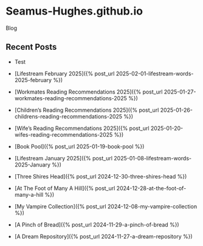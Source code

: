 # Seamus-Hughes.github.io
Blog

## Recent Posts

- Test

- [Lifestream February 2025]({% post_url 2025-02-01-lifestream-words-2025-february %})

- [Workmates Reading Recommendations 2025]({% post_url 2025-01-27-workmates-reading-recommendations-2025 %})

- [Children’s Reading Recommendations 2025]({% post_url 2025-01-26-childrens-reading-recommendations-2025 %})

- [Wife’s Reading Recommendations 2025]({% post_url 2025-01-20-wifes-reading-recommendations-2025 %})

- [Book Pool]({% post_url 2025-01-19-book-pool %})

- [Lifestream January 2025]({% post_url 2025-01-08-lifestream-words-2025-January %})

- [Three Shires Head]({% post_url 2024-12-30-three-shires-head %})

- [At The Foot of Many A Hill]({% post_url 2024-12-28-at-the-foot-of-many-a-hill %})

- [My Vampire Collection]({% post_url 2024-12-08-my-vampire-collection %})

- [A Pinch of Bread]({% post_url 2024-11-29-a-pinch-of-bread %})

- [A Dream Repository]({% post_url 2024-11-27-a-dream-repository %})